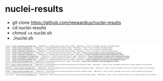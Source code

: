 # nuclei-results

- git clone https://github.com/reewardius/nuclei-results
- cd nuclei-results
- chmod +x nuclei.sh
- ./nuclei.sh

![A screenshot of my website](https://raw.githubusercontent.com/reewardius/nuclei-results/main/img/img.jpg)
